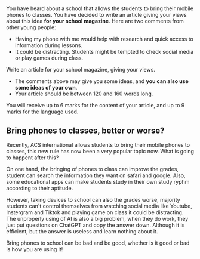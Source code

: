 # 
You have heard about a school that allows the students to bring their mobile phones to classes. You have decided to write an article giving your views about this idea **for your school magazine**. Here are two comments from other young people: 
- Having my phone with me would help with research and quick access to information during lessons. 
- It could be distracting. Students might be tempted to check social media or play games during class. 

Write an article for your school magazine, giving your views. 
- The comments above may give you some ideas, and **you can also use some ideas of your own**.
- Your article should be between 120 and 160 words long.

You will receive up to 6 marks for the content of your article, and up to 9 marks for the language used. 

## Bring phones to classes, better or worse?
Recently, ACS international allows students to bring their mobile phones to classes, this new rule has now been a very popular topic now. What is going to happent after this?

On one hand, the bringing of phones to class can improve the grades, student can search the information they want on safari and google. Also, some educational apps can make students study in their own study ryphm according to their aptitude.

However, taking devices to school can also the grades worse, majority students can't control themselves from watching social media like Youtube, Instergram and Tiktok and playing game on class it could be distracting. The unproperly using of AI is also a big problem, when they do work, they just put questions on ChatGPT and copy the answer down. Although it is efficient, but the answer is useless and learn nothing about it.

Bring phones to school can be bad and be good, whether is it good or bad is how you are using it!
